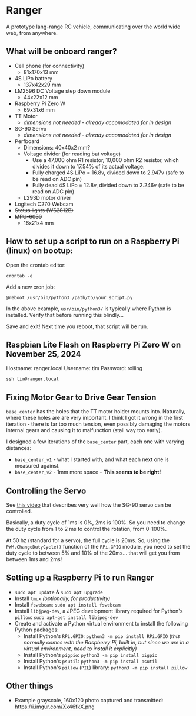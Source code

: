 # Ranger 
A prototype lang-range RC vehicle, communicating over the world wide web, from anywhere.

## What will be onboard ranger?
- Cell phone (for connectivity)
    - 81x170x13 mm
- 4S LiPo battery
    - 137x42x29 mm
- LM2596 DC Voltage step down module
    - 44x22x12 mm
- Raspberry Pi Zero W
    - 69x31x6 mm
- TT Motor
    - *dimensions not needed - already accomodated for in design*
- SG-90 Servo
    - *dimensions not needed - already accomodated for in design*
- Perfboard
    - Dimensions: 40x40x2 mm?
    - Voltage divider (for reading bat voltage)
        - Use a 47,000 ohm R1 resistor, 10,000 ohm R2 resistor, which divides it down to 17.54% of its actual voltage:
        - Fully charged 4S LiPo = 16.8v, divided down to 2.947v (safe to be read on ADC pin)
        - Fully dead 4S LiPo = 12.8v, divided down to 2.246v (safe to be read on ADC pin)
    - L293D motor driver
- Logitech C270 Webcam
- ~~Status lights (WS2812B)~~
- ~~MPU-6050~~
    - 16x21x4 mm

## How to set up a script to run on a Raspberry Pi (linux) on bootup:
Open the crontab editor:
```
crontab -e
```

Add a new cron job:
```
@reboot /usr/bin/python3 /path/to/your_script.py
```

In the above example, `usr/bin/python3/` is typically where Python is installed. Verify that before running this blindly...

Save and exit! Next time you reboot, that script will be run.

## Raspbian Lite Flash on Raspberry Pi Zero W on November 25, 2024
Hostname: ranger.local
Username: tim
Password: rolling

```
ssh tim@ranger.local
```

## Fixing Motor Gear to Drive Gear Tension
`base_center` has the holes that the TT motor holder mounts into. Naturally, where these holes are are very important. I think I got it wrong in the first iteration - there is far too much tension, even possibly damaging the motors internal gears and causing it to malfunction (stall way too early).

I designed a few iterations of the `base_center` part, each one with varying distances:
- `base_center_v1` - what I started with, and what each next one is measured against.
- `base_center_v2` - 1mm more space - **This seems to be right!**

## Controlling the Servo
See [this video](https://www.youtube.com/watch?v=uOQk8SJso6Q) that describes very well how the SG-90 servo can be controlled.

Basically, a duty cycle of 1ms is 0%, 2ms is 100%. So you need to change the duty cycle from 1 to 2 ms to control the rotation, from 0-100%.

At 50 hz (standard for a servo), the full cycle is 20ms. So, using the `PWM.ChangeDutyCycle()` function of the `RPi.GPIO` module, you need to set the duty cycle to between 5% and 10% of the 20ms... that will get you from between 1ms and 2ms!

## Setting up a Raspberry Pi to run Ranger
- `sudo apt update` & `sudo apt upgrade`
- Install `tmux` *(optionally, for productivity)*
- Install `fswebcam`: `sudo apt install fswebcam`
- Install `libjpeg-dev`, a JPEG development library required for Python's `pillow`: `sudo apt-get install libjpeg-dev`
- Create and activate a Python virtual environment to install the following Python packages:
    - Install Python's `RPi.GPIO`: `python3 -m pip install RPi.GPIO` *(this normally comes with the Raspberry Pi, built in, but since we are in a virtual environment, need to install it explicitly)*
    - Install Python's `pigpio`: `python3 -m pip install pigpio`
    - Install Python's `psutil`: `python3 -m pip install psutil`
    - Install Python's `pillow` (`PIL`) library: `python3 -m pip install pillow`

## Other things
- Example grayscale, 160x120 photo captured and transmitted: https://i.imgur.com/Xx46fkX.png